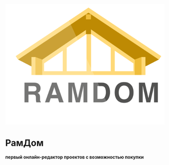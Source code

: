 <p align="center"><img src="readme_logo.png" width="620" alt=""></p>

# РамДом
#### первый онлайн-редактор проектов с возможностью покупки
